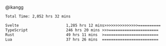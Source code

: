 @ikangg
<!--START_SECTION:waka-->

```txt
Total Time: 2,052 hrs 32 mins

Svelte                     1,285 hrs 12 mins>>>>>>>>>>>>>>>==========   61.50 %
TypeScript                 246 hrs 20 mins >>>======================   11.79 %
Rust                       49 hrs 11 mins  >========================   02.35 %
Lua                        37 hrs 26 mins  =========================   01.79 %
```

<!--END_SECTION:waka-->
